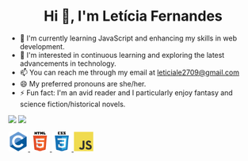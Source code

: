 <h1 align="center">Hi 👋, I'm Letícia Fernandes</h1>


- 🌱 I'm currently learning JavaScript and enhancing my skills in web development.
- 👀 I'm interested in continuous learning and exploring the latest advancements in technology.
- 📫 You can reach me through my email at leticiale2709@gmail.com
- 😄 My preferred pronouns are she/her.
- ⚡ Fun fact: I'm an avid reader and I particularly enjoy fantasy and science fiction/historical novels.


<p>
  <img src="https://github-readme-stats.vercel.app/api?username=lele-sf&show_icons=true&theme=dark" width="420"/>
  <img src="https://github-readme-stats.vercel.app/api/top-langs/?username=lele-sf&layout=compact&theme=dark" width="360"/>
</p>


<p align="left"> 
  <a href="https://www.cprogramming.com/" target="_blank" rel="noreferrer"> 
    <img src="https://raw.githubusercontent.com/devicons/devicon/master/icons/c/c-original.svg" alt="c" width="40" height="40"/> 
  </a> 
  <a href="https://www.w3.org/html/" target="_blank" rel="noreferrer"> 
    <img src="https://raw.githubusercontent.com/devicons/devicon/master/icons/html5/html5-original-wordmark.svg" alt="html5" width="40" height="40"/> 
  </a> 
   <a href="https://www.w3schools.com/css/" target="_blank" rel="noreferrer"> 
    <img src="https://raw.githubusercontent.com/devicons/devicon/master/icons/css3/css3-original-wordmark.svg" alt="css3" width="40" height="40"/> 
  </a> 
  <a href="https://developer.mozilla.org/en-US/docs/Web/JavaScript" target="_blank" rel="noreferrer"> 
    <img src="https://raw.githubusercontent.com/devicons/devicon/master/icons/javascript/javascript-original.svg" alt="javascript" width="40" height="40"/> 
  </a> 
</p>


